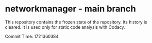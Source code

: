 # networkmanager - main branch

This repository contains the frozen state of the repository.
Its history is cleared. It is used only for static code
analysis with Codacy.

Commit Time: 1721360384
